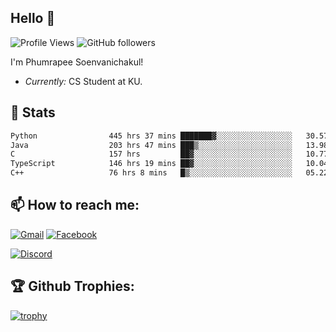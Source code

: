 
<h2>Hello 👋</h2> 

![Profile Views](https://komarev.com/ghpvc/?username=Homiez09&label=Profile%20views&color=0e75b6&style=flat)
![GitHub followers](https://img.shields.io/github/followers/HomieZ09.svg?style=social&label=Follow)


I'm Phumrapee Soenvanichakul!

- <i>Currently:</i> CS Student at KU.

<h2>👀 Stats</h2>

<!--START_SECTION:waka-->

```txt
Python                445 hrs 37 mins ███████▓░░░░░░░░░░░░░░░░░   30.57 %
Java                  203 hrs 47 mins ███▒░░░░░░░░░░░░░░░░░░░░░   13.98 %
C                     157 hrs         ██▓░░░░░░░░░░░░░░░░░░░░░░   10.77 %
TypeScript            146 hrs 19 mins ██▓░░░░░░░░░░░░░░░░░░░░░░   10.04 %
C++                   76 hrs 8 mins   █▒░░░░░░░░░░░░░░░░░░░░░░░   05.22 %
```

<!--END_SECTION:waka-->

<h2>📫 How to reach me:</h2>

<a href="mailto:phumrapeesoen1@gmail.com">![Gmail](https://img.shields.io/badge/Gmail-D14836?style=for-the-badge&logo=gmail&logoColor=white)</a> 
<a href="https://web.facebook.com/phumrapee.soenvanichakul.3/">![Facebook](https://img.shields.io/badge/Facebook-4267B2?style=for-the-badge&logo=facebook&logoColor=white)</a>

<a href="https://discord.gg/EWnAEUtFVm">![Discord](https://discord.c99.nl/widget/theme-1/297740667784921089.png)</a> 

<h2>🏆 Github Trophies:</h2>

[![trophy](https://github-profile-trophy.vercel.app/?username=Homiez09&theme=discord&row=1)](https://github.com/ryo-ma/github-profile-trophy)
